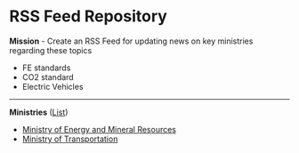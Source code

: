 # RSS Feed Repository

**Mission** - Create an RSS Feed for updating news on key ministries regarding these topics

- FE standards
- CO2 standard 
- Electric Vehicles 

---

**Ministries** ([List](https://www.dpr.go.id/en/index/link))

- [Ministry of Energy and Mineral Resources](https://www.esdm.go.id/)
- [Ministry of Transportation](https://www.dephub.go.id)

